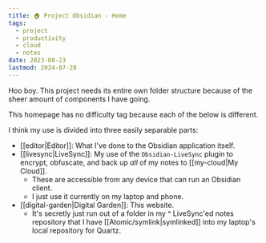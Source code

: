 ```yaml
---
title: 🏠 Project Obsidian - Home
tags:
  - project
  - productivity
  - cloud
  - notes
date: 2023-08-23
lastmod: 2024-07-28
---
```

Hoo boy. This project needs its entire own folder structure because of the sheer amount of components I have going.

This homepage has no difficulty tag because each of the below is different.

I think my use is divided into three easily separable parts:
- [[editor|Editor]]: What I've done to the Obsidian application itself. 
- [[livesync|LiveSync]]: My use of the `Obsidian-LiveSync` plugin to encrypt, obfuscate, and back up *all* of my notes to [[my-cloud|My Cloud]]. 
	- These are accessible from any device that can run an Obsidian client.
	- I just use it currently on my laptop and phone.
- [[digital-garden|Digital Garden]]: This website. 
	- It's secretly just run out of a folder in my ^ LiveSync'ed notes repository that I have [[Atomic/symlink|symlinked]] into my laptop's local repository for Quartz. 
